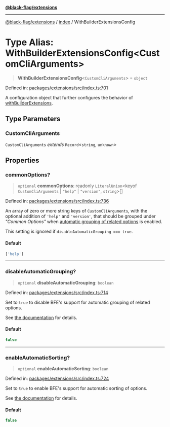 [**@black-flag/extensions**](../../README.md)

***

[@black-flag/extensions](../../README.md) / [index](../README.md) / WithBuilderExtensionsConfig

# Type Alias: WithBuilderExtensionsConfig\<CustomCliArguments\>

> **WithBuilderExtensionsConfig**\<`CustomCliArguments`\> = `object`

Defined in: [packages/extensions/src/index.ts:701](https://github.com/Xunnamius/black-flag/blob/3764563cebc186c7e5f9e6fd9ad3d54a1192fe57/packages/extensions/src/index.ts#L701)

A configuration object that further configures the behavior of
[withBuilderExtensions](../functions/withBuilderExtensions.md).

## Type Parameters

### CustomCliArguments

`CustomCliArguments` *extends* `Record`\<`string`, `unknown`\>

## Properties

### commonOptions?

> `optional` **commonOptions**: readonly `LiteralUnion`\<keyof `CustomCliArguments` \| `"help"` \| `"version"`, `string`\>[]

Defined in: [packages/extensions/src/index.ts:736](https://github.com/Xunnamius/black-flag/blob/3764563cebc186c7e5f9e6fd9ad3d54a1192fe57/packages/extensions/src/index.ts#L736)

An array of zero or more string keys of `CustomCliArguments`, with the
optional addition of `'help'` and `'version'`, that should be grouped under
_"Common Options"_ when [automatic grouping of related
options](https://github.com/Xunnamius/black-flag/blob/main/packages/extensions/README.md#automatic-sorting-of-options)
is enabled.

This setting is ignored if `disableAutomaticGrouping === true`.

#### Default

```ts
['help']
```

***

### disableAutomaticGrouping?

> `optional` **disableAutomaticGrouping**: `boolean`

Defined in: [packages/extensions/src/index.ts:714](https://github.com/Xunnamius/black-flag/blob/3764563cebc186c7e5f9e6fd9ad3d54a1192fe57/packages/extensions/src/index.ts#L714)

Set to `true` to disable BFE's support for automatic grouping of related
options.

See [the
documentation](https://github.com/Xunnamius/black-flag/blob/main/packages/extensions/README.md#automatic-grouping-of-related-options)
for details.

#### Default

```ts
false
```

***

### enableAutomaticSorting?

> `optional` **enableAutomaticSorting**: `boolean`

Defined in: [packages/extensions/src/index.ts:724](https://github.com/Xunnamius/black-flag/blob/3764563cebc186c7e5f9e6fd9ad3d54a1192fe57/packages/extensions/src/index.ts#L724)

Set to `true` to enable BFE's support for automatic sorting of options.

See [the
documentation](https://github.com/Xunnamius/black-flag/blob/main/packages/extensions/README.md#automatic-sorting-of-options)
for details.

#### Default

```ts
false
```
